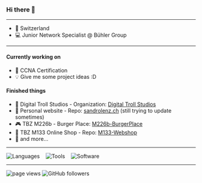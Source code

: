 ### Hi there 👋

---

- 🏡 Switzerland
- 💻 Junior Network Specialist @ Bühler Group

---
#### Currently working on
- 📝 CCNA Certification
- 💡 Give me some project ideas :D

#### Finished things
- 🧱 Digital Troll Studios - Organization: [Digital Troll Studios](https://github.com/digitaltrollstudios)
- 🎫 Personal website - Repo: [sandrolenz.ch](https://github.com/sandrolenz/sandrolenz.ch) (still trying to update sometimes)
- 🎮 TBZ M226b - Burger Place: [M226b-BurgerPlace](https://github.com/sandrolenz/M226b-BurgerPlace)
- 🛒 TBZ M133 Online Shop - Repo: [M133-Webshop](https://github.com/sandrolenz/M133-Webshop)
- 📂 and more...
---

![Languages](https://skillicons.dev/icons?i=html,css,js,java) 
&nbsp;&nbsp; 
![Tools](https://skillicons.dev/icons?i=git,vscode) 
&nbsp;&nbsp; 
![Software](https://skillicons.dev/icons?i=discord,figma)

---

<p align="left">
  <a>
    <img src="https://komarev.com/ghpvc/?username=sandrolenz" alt="page views" />
  </a>
  </a>
  <a>
    <img alt="GitHub followers" src="https://img.shields.io/github/followers/sandrolenz?color=green&logo=github">
  </a>
</p>
